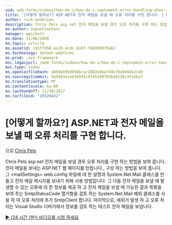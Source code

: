 ```yaml
---
uid: web-forms/videos/how-do-i/how-do-i-implement-error-handling-when-sending-email-with-aspnet
title: '[어떻게 할까요?] ASP.NET과 전자 메일을 보낼 때 오류 처리를 구현 합니다. | Microsoft Docs'
author: rick-anderson
description: Chris Pels asp.net 전자 메일을 보낼 경우 오류 처리를 구현 하는 방법을 보여 줍니다. 그는 전자 메일을 보내는 ASP.NET 웹 페이지를 만듭니다., 중 위 및 구성 하는 방법을 보여 줍니다.
ms.author: aspnetcontent
manager: wpickett
ms.date: 11/06/2008
ms.topic: article
ms.assetid: c02ffd50-aa19-4cdc-b1bf-760989979a61
ms.technology: dotnet-webforms
ms.prod: .net-framework
msc.legacyurl: /web-forms/videos/how-do-i/how-do-i-implement-error-handling-when-sending-email-with-aspnet
msc.type: video
ms.openlocfilehash: a860eb958956bcac1682e8be7d4e70a9d44b2c4d
ms.sourcegitcommit: 9a9483aceb34591c97451997036a9120c3fe2baf
ms.translationtype: MT
ms.contentlocale: ko-KR
ms.lasthandoff: 11/10/2017
ms.locfileid: "26526432"
---
```

<a name="how-do-i-implement-error-handling-when-sending-email-with-aspnet"></a>[어떻게 할까요?] ASP.NET과 전자 메일을 보낼 때 오류 처리를 구현 합니다.
====================
으로 [Chris Pels](https://twitter.com/chrispels)

Chris Pels asp.net 전자 메일을 보낼 경우 오류 처리를 구현 하는 방법을 보여 줍니다. 전자 메일을 보내는 ASP.NET 웹 페이지를 만듭니다., 구성 하는 방법을 보여 줍니다. 그 &lt;mailSettings&gt; web.config 파일에 대 한 설명과 System.Net.Mail 클래스를 만들고 전자 메일 메시지를 보내기 위해 사용 방법입니다. 그 다음 전자 메일을 보낼 때 발생할 수 있는 오류에 대 한 정보를 제공 하 고 전자 메일을 보낼 때 가능한 결과 목록을 보여 주는 SmtpStatusCode 열거형을 검토 하는 System.Net.Mail 예외 클래스를 사용 하 여 오류 처리에 추가 SmtpClient 합니다. 마지막으로, 예외가 발생 하 고 오류 처리는 Visual Studio 디버거에서 정보를 검토 하는 테스트 전자 메일을 보냅니다.

[&#9654; (24 시간 (분)) 비디오를 시청 하세요](https://channel9.msdn.com/Blogs/ASP-NET-Site-Videos/how-do-i-implement-error-handling-when-sending-email-with-aspnet)
